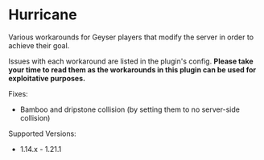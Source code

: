 # Hurricane
Various workarounds for Geyser players that modify the server in order to achieve their goal.

Issues with each workaround are listed in the plugin's config. **Please take your time to read them as the workarounds in this plugin can be used for exploitative purposes.**

Fixes:
- Bamboo and dripstone collision (by setting them to no server-side collision)

Supported Versions:
- 1.14.x - 1.21.1
